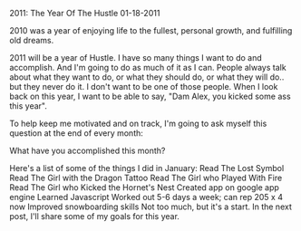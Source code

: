 2011: The Year Of The Hustle
01-18-2011

2010 was a year of enjoying life to the fullest, personal growth, and fulfilling old dreams.

2011 will be a year of Hustle. I have so many things I want to do and accomplish. And I'm going to do as much of it as I can. People always talk about what they want to do, or what they should do, or what they will do.. but they never do it. I don't want to be one of those people. When I look back on this year, I want to be able to say, "Dam Alex, you kicked some ass this year".

To help keep me motivated and on track, I'm going to ask myself this question at the end of every month:

What have you accomplished this month?

Here's a list of some of the things I did in January:
Read The Lost Symbol
Read The Girl with the Dragon Tattoo
Read The Girl who Played With Fire
Read The Girl who Kicked the Hornet's Nest
Created app on google app engine
Learned Javascript
Worked out 5-6 days a week; can rep 205 x 4 now
Improved snowboarding skills
Not too much, but it's a start. In the next post, I'll share some of my goals for this year.

